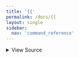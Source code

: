 ```yaml
---
title: '{{'
permalink: /docs/{{
layout: single
sidebar:
  nav: 'command_reference'
---
```




<details>
  <summary>View Source</summary>

{% highlight sh %}

!fn --shellpen-private writeDSL writeln "(( ${*/\}\}/\)\)}"
{% endhighlight %}

</details>









